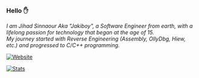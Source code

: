### Hello ✋

*I am Jihad Sinnaour Aka "Jakiboy", a Software Engineer from earth, with a lifelong passion for technology that began at the age of 15.  
My journey started with Reverse Engineering (Assembly, OllyDbg, Hiew, etc.) and progressed to C/C++ programming.*

[![Website](https://img.shields.io/badge/Read-more-ff652f?style=for-the-badge&logoColor=white)](https://info.jihadsinnaour.com/resume)

[![Stats](https://github-readme-stats.vercel.app/api?username=Jakiboy&show_icons=true&theme=codeSTACKr)](https://github.com/Jakiboy?tab=repositories)